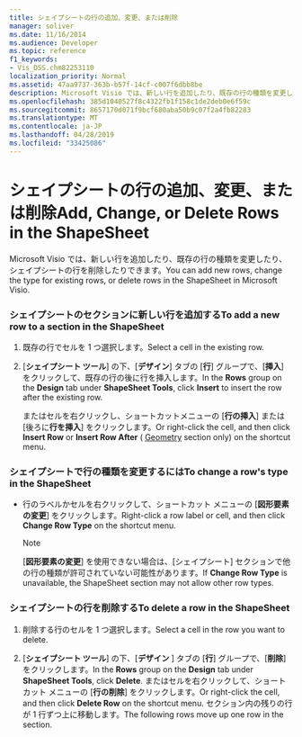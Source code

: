 ```yaml
---
title: シェイプシートの行の追加、変更、または削除
manager: soliver
ms.date: 11/16/2014
ms.audience: Developer
ms.topic: reference
f1_keywords:
- Vis_DSS.chm82253110
localization_priority: Normal
ms.assetid: 47aa9737-363b-b57f-14cf-c007f6dbb8be
description: Microsoft Visio では、新しい行を追加したり、既存の行の種類を変更したり、シェイプシートの行を削除したりできます。
ms.openlocfilehash: 385d1040527f8c4322fb1f158c1de2deb0e6f59c
ms.sourcegitcommit: 8657170d071f9bcf680aba50b9c07f2a4fb82283
ms.translationtype: MT
ms.contentlocale: ja-JP
ms.lasthandoff: 04/28/2019
ms.locfileid: "33425086"
---
```

# <a name="add-change-or-delete-rows-in-the-shapesheet"></a><span data-ttu-id="e7571-103">シェイプシートの行の追加、変更、または削除</span><span class="sxs-lookup"><span data-stu-id="e7571-103">Add, Change, or Delete Rows in the ShapeSheet</span></span>

<span data-ttu-id="e7571-104">Microsoft Visio では、新しい行を追加したり、既存の行の種類を変更したり、シェイプシートの行を削除したりできます。</span><span class="sxs-lookup"><span data-stu-id="e7571-104">You can add new rows, change the type for existing rows, or delete rows in the ShapeSheet in Microsoft Visio.</span></span>
  
### <a name="to-add-a-new-row-to-a-section-in-the-shapesheet"></a><span data-ttu-id="e7571-105">シェイプシートのセクションに新しい行を追加する</span><span class="sxs-lookup"><span data-stu-id="e7571-105">To add a new row to a section in the ShapeSheet</span></span>

1. <span data-ttu-id="e7571-106">既存の行でセルを 1 つ選択します。</span><span class="sxs-lookup"><span data-stu-id="e7571-106">Select a cell in the existing row.</span></span>
    
2. <span data-ttu-id="e7571-107">[**シェイプシート ツール**] の下、[**デザイン**] タブの [**行**] グループで、[**挿入**] をクリックして、既存の行の後に行を挿入します。</span><span class="sxs-lookup"><span data-stu-id="e7571-107">In the **Rows** group on the **Design** tab under **ShapeSheet Tools**, click **Insert** to insert the row after the existing row.</span></span> 
    
    <span data-ttu-id="e7571-108">またはセルを右クリックし、ショートカットメニューの [**行の挿入**] [](geometry-section.md)または [後ろに**行を挿入**] をクリックします。</span><span class="sxs-lookup"><span data-stu-id="e7571-108">Or right-click the cell, and then click **Insert Row** or **Insert Row After** ( [Geometry](geometry-section.md) section only) on the shortcut menu.</span></span> 
    
### <a name="to-change-a-rows-type-in-the-shapesheet"></a><span data-ttu-id="e7571-109">シェイプシートで行の種類を変更するには</span><span class="sxs-lookup"><span data-stu-id="e7571-109">To change a row's type in the ShapeSheet</span></span>

- <span data-ttu-id="e7571-110">行のラベルかセルを右クリックして、ショートカット メニューの [**図形要素の変更**] をクリックします。</span><span class="sxs-lookup"><span data-stu-id="e7571-110">Right-click a row label or cell, and then click **Change Row Type** on the shortcut menu.</span></span> 
    
    > [!NOTE]
    > <span data-ttu-id="e7571-111">[**図形要素の変更**] を使用できない場合は、[シェイプシート] セクションで他の行の種類が許可されていない可能性があります。</span><span class="sxs-lookup"><span data-stu-id="e7571-111">If **Change Row Type** is unavailable, the ShapeSheet section may not allow other row types.</span></span> 
  
### <a name="to-delete-a-row-in-the-shapesheet"></a><span data-ttu-id="e7571-112">シェイプシートの行を削除する</span><span class="sxs-lookup"><span data-stu-id="e7571-112">To delete a row in the ShapeSheet</span></span>

1. <span data-ttu-id="e7571-113">削除する行のセルを 1 つ選択します。</span><span class="sxs-lookup"><span data-stu-id="e7571-113">Select a cell in the row you want to delete.</span></span>
    
2. <span data-ttu-id="e7571-114">[**シェイプシート ツール**] の下、[**デザイン** ] タブの [**行**] グループで、[**削除**] をクリックします。</span><span class="sxs-lookup"><span data-stu-id="e7571-114">In the **Rows** group on the **Design** tab under **ShapeSheet Tools**, click **Delete**.</span></span> <span data-ttu-id="e7571-115">またはセルを右クリックして、ショートカット メニューの [**行の削除**] をクリックします。</span><span class="sxs-lookup"><span data-stu-id="e7571-115">Or right-click the cell, and then click **Delete Row** on the shortcut menu.</span></span> <span data-ttu-id="e7571-116">セクション内の残りの行が 1 行ずつ上に移動します。</span><span class="sxs-lookup"><span data-stu-id="e7571-116">The following rows move up one row in the section.</span></span> 
    

